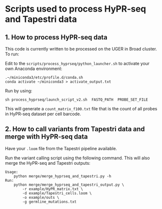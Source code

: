 # Scripts used to process HyPR-seq and Tapestri data

## 1. How to process HyPR-seq data
This code is currently written to be processed on the UGER in Broad cluster. To run: 

Edit to the `scripts/process_hyprseq/python_launcher.sh` to activate your own Anaconda environment:

```
.~/miniconda3/etc/profile.d/conda.sh
conda activate ~/miniconda3 > activate_output.txt
```

Run by using:
```
sh process_hyprseq/launch_script_v2.sh  FASTQ_PATH  PROBE_SET_FILE
```

This will generate a `count_matrix_f100.txt` file that is the count of all probes in HyPR-seq dataset per cell barcode. 

## 2. How to call variants from Tapestri data and merge with HyPR-seq data
Have your `.loom` file from the Tapestri pipeline available. 

Run the variant calling script using the following command. This will also merge the HyPR-seq and Tapestri outputs:

```
Usage: 
	python merge/merge_hyprseq_and_tapestri.py -h
Run: 
	python merge/merge_hyprseq_and_tapestri_output.py \
		-r example/HyPR_matrix.txt \  
  		-d example/Tapestri_cells.loom \
  		-o example/outs \
  		-g germline_mutations.txt
```
